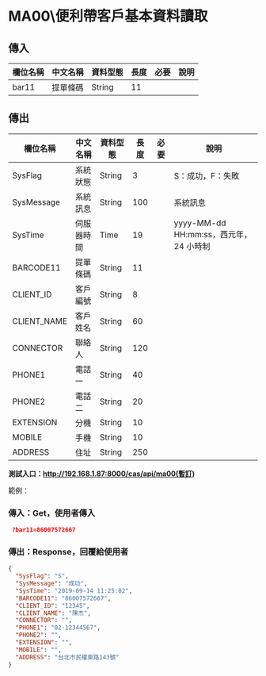 # MA00\便利帶客戶基本資料讀取

## 傳入

| 欄位名稱 | 中文名稱     | 資料型態 | 長度 | 必要 | 說明 |
| -------- | ------------ | -------- | ---- | ---- | ---- |
| bar11   | 提單條碼 | String   | 11   |      |      |

## 傳出

| 欄位名稱              | 中文名稱         | 資料型態 | 長度 | 必要 | 說明                                |
| --------------------- | ---------------- | -------- | ---- | ---- | ----------------------------------- |
| SysFlag    | 系統狀態   | String   | 3    |      | S：成功，F：失敗                       |
| SysMessage | 系統訊息   | String   | 100  |      | 系統訊息                               |
| SysTime    | 伺服器時間 | Time     | 19   |      | yyyy-MM-dd HH:mm:ss，西元年，24 小時制 |
| BARCODE11                | 提單條碼     | String   | 11   |      |                       |
| CLIENT_ID             | 客戶編號         | String   |  8  |      |                                     |
| CLIENT_NAME                 | 客戶姓名         | String   | 60   |      |                             |
| CONNECTOR                | 聯絡人 | String   | 120   |      |                     |
| PHONE1              | 電話一         | String   | 40    |      |  |
| PHONE2             | 電話二           | String   | 20   |      |                        |
| EXTENSION     | 分機           | String   | 10   |      |                       |
| MOBILE          | 手機             | String   | 10   |      |               |
| ADDRESS             | 住址               | String   | 250   |      |                         |

**測試入口：http://192.168.1.87:8000/cas/api/ma00(暫訂)**

範例：

### 傳入：Get，使用者傳入

```json
 ?bar11=86007572667
```

### 傳出：Response，回覆給使用者

```json
{
  "SysFlag": "S",
  "SysMessage": "成功",
  "SysTime": "2019-09-14 11:25:02",
  "BARCODE11": "86007572667",
  "CLIENT_ID": "12345",
  "CLIENT_NAME": "陳杰",
  "CONNECTOR": "",
  "PHONE1": "02-12344567",
  "PHONE2": "",
  "EXTENSION": "",
  "MOBILE": "",
  "ADDRESS": "台北市民權東路143號"
}
```
